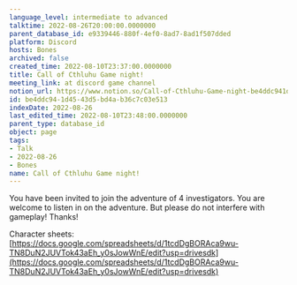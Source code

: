 ```yaml
---
language_level: intermediate to advanced
talktime: 2022-08-26T20:00:00.0000000
parent_database_id: e9339446-880f-4ef0-8ad7-8ad1f507dded
platform: Discord
hosts: Bones
archived: false
created_time: 2022-08-10T23:37:00.0000000
title: Call of Cthluhu Game night!
meeting_link: at discord game channel
notion_url: https://www.notion.so/Call-of-Cthluhu-Game-night-be4ddc941d4543d5bd4ab36c7c03e513
id: be4ddc94-1d45-43d5-bd4a-b36c7c03e513
indexDate: 2022-08-26
last_edited_time: 2022-08-10T23:48:00.0000000
parent_type: database_id
object: page
tags:
- Talk
- 2022-08-26
- Bones
name: Call of Cthluhu Game night!
---
```


You have been invited to join the adventure of 4 investigators. 
You are welcome to listen in on the adventure. But please do not interfere with gameplay! Thanks!



Character sheets: 
[https://docs.google.com/spreadsheets/d/1tcdDgBORAca9wu-TN8DuN2JUVTok43aEh_y0sJowWnE/edit?usp=drivesdk](https://docs.google.com/spreadsheets/d/1tcdDgBORAca9wu-TN8DuN2JUVTok43aEh_y0sJowWnE/edit?usp=drivesdk)   











